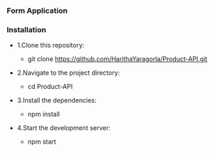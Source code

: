 ### Form Application

### Installation
* 1.Clone this repository:
    * git clone https://github.com/HarithaYaragorla/Product-API.git


* 2.Navigate to the project directory:
    * cd Product-API


* 3.Install the dependencies:
    * npm install


* 4.Start the development server:
    * npm start